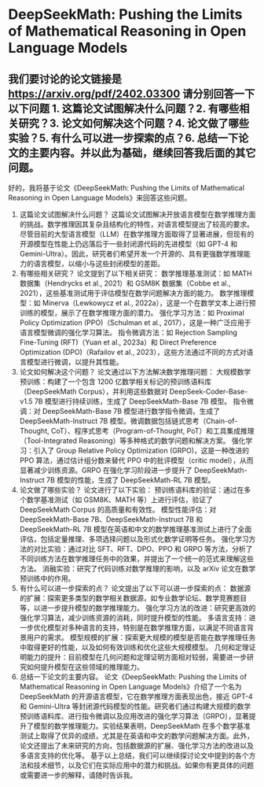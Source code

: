 # DeepSeekMath: Pushing the Limits of Mathematical Reasoning in Open Language Models

## 我们要讨论的论文链接是 https://arxiv.org/pdf/2402.03300 请分别回答一下以下问题 1. 这篇论文试图解决什么问题？2. 有哪些相关研究？3. 论文如何解决这个问题？4. 论文做了哪些实验？5. 有什么可以进一步探索的点？6. 总结一下论文的主要内容。并以此为基础，继续回答我后面的其它问题。

好的，我将基于论文《DeepSeekMath: Pushing the Limits of Mathematical Reasoning in Open Language Models》来回答这些问题。

1. 这篇论文试图解决什么问题？
   这篇论文试图解决开放语言模型在数学推理方面的挑战。数学推理因其复杂且结构化的特性，对语言模型提出了较高的要求。尽管目前的大型语言模型（LLM）在数学推理方面取得了显著进展，但现有的开源模型在性能上仍远落后于一些封闭源代码的先进模型（如 GPT-4 和 Gemini-Ultra）。因此，研究者们希望开发一个开源的、具有更强数学推理能力的语言模型，以缩小与这些封闭模型的差距。
2. 有哪些相关研究？
   论文提到了以下相关研究：
   数学推理基准测试：如 MATH 数据集（Hendrycks et al., 2021）和 GSM8K 数据集（Cobbe et al., 2021），这些基准测试用于评估模型在数学问题解决方面的能力。
   数学推理模型：如 Minerva（Lewkowycz et al., 2022a），这是一个在数学文本上进行预训练的模型，展示了在数学推理方面的潜力。
   强化学习方法：如 Proximal Policy Optimization (PPO)（Schulman et al., 2017），这是一种广泛应用于语言模型微调的强化学习算法。
   指令微调方法：如 Rejection Sampling Fine-Tuning (RFT)（Yuan et al., 2023a）和 Direct Preference Optimization (DPO)（Rafailov et al., 2023），这些方法通过不同的方式对语言模型进行微调，以提升其性能。
3. 论文如何解决这个问题？
   论文通过以下方法解决数学推理问题：
   大规模数学预训练：构建了一个包含 1200 亿数学相关标记的预训练语料库（DeepSeekMath Corpus），并利用这些数据对 DeepSeek-Coder-Base-v1.5 7B 模型进行持续训练，生成了 DeepSeekMath-Base 7B 模型。
   指令微调：对 DeepSeekMath-Base 7B 模型进行数学指令微调，生成了 DeepSeekMath-Instruct 7B 模型。微调数据包括链式思考（Chain-of-Thought, CoT）、程序式思考（Program-of-Thought, PoT）和工具集成推理（Tool-Integrated Reasoning）等多种格式的数学问题和解决方案。
   强化学习：引入了 Group Relative Policy Optimization (GRPO)，这是一种改进的 PPO 算法，通过估计组分数来替代 PPO 中的批评模型（critic model），从而显著减少训练资源。GRPO 在强化学习阶段进一步提升了 DeepSeekMath-Instruct 7B 模型的性能，生成了 DeepSeekMath-RL 7B 模型。
4. 论文做了哪些实验？
   论文进行了以下实验：
   预训练语料库的验证：通过在多个数学基准测试（如 GSM8K、MATH 等）上进行评估，验证了 DeepSeekMath Corpus 的高质量和有效性。
   模型性能评估：对 DeepSeekMath-Base 7B、DeepSeekMath-Instruct 7B 和 DeepSeekMath-RL 7B 模型在英语和中文的数学推理基准测试上进行了全面评估，包括定量推理、多项选择问题以及形式化数学证明等任务。
   强化学习方法的对比实验：通过对比 SFT、RFT、DPO、PPO 和 GRPO 等方法，分析了不同训练方法在数学推理任务中的效果，并提出了一个统一的范式来理解这些方法。
   消融实验：研究了代码训练对数学推理的影响，以及 arXiv 论文在数学预训练中的作用。
5. 有什么可以进一步探索的点？
   论文提出了以下可以进一步探索的点：
   数据源的扩展：探索更多类型的数学相关数据源，如专业数学论坛、数学竞赛题目等，以进一步提升模型的数学推理能力。
   强化学习方法的改进：研究更高效的强化学习算法，减少训练资源的消耗，同时提升模型的性能。
   多语言支持：进一步优化模型对多种语言的支持，特别是在数学推理方面，以满足不同语言背景用户的需求。
   模型规模的扩展：探索更大规模的模型是否能在数学推理任务中取得更好的性能，以及如何有效训练和优化这些大规模模型。
   几何和定理证明能力的提升：目前模型在几何问题和定理证明方面相对较弱，需要进一步研究如何提升模型在这些领域的推理能力。
6. 总结一下论文的主要内容。
   论文《DeepSeekMath: Pushing the Limits of Mathematical Reasoning in Open Language Models》介绍了一个名为 DeepSeekMath 的开源语言模型，它在数学推理方面表现出色，接近 GPT-4 和 Gemini-Ultra 等封闭源代码模型的性能。研究者们通过构建大规模的数学预训练语料库、进行指令微调以及应用改进的强化学习算法（GRPO），显著提升了模型的数学推理能力。实验结果表明，DeepSeekMath 在多个数学基准测试上取得了优异的成绩，尤其是在英语和中文的数学问题解决方面。此外，论文还提出了未来研究的方向，包括数据源的扩展、强化学习方法的改进以及多语言支持的优化等。
   基于以上总结，我们可以继续探讨论文中提到的各个方法和技术细节，以及它们在实际应用中的潜力和挑战。如果你有更具体的问题或需要进一步的解释，请随时告诉我。
